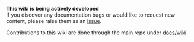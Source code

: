 **This wiki is being actively developed**  
If you discover any documentation bugs or would like to request new content, please raise them as an [issue](https://github.com/Azure/Enterprise-Scale/issues).

Contributions to this wiki are done through the main repo under [docs/wiki](https://github.com/Azure/Enterprise-Scale/tree/main/docs/wiki).